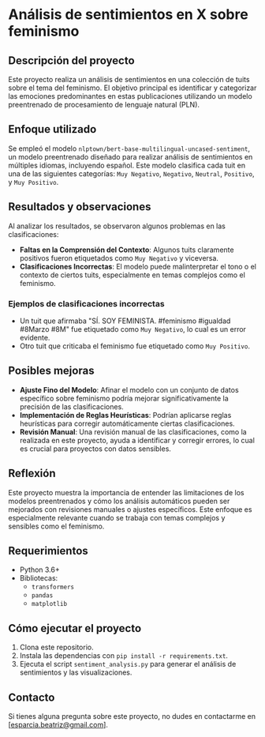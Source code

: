 # Análisis de sentimientos en X sobre feminismo

## Descripción del proyecto

Este proyecto realiza un análisis de sentimientos en una colección de tuits sobre el tema del feminismo. El objetivo principal es identificar y categorizar las emociones predominantes en estas publicaciones utilizando un modelo preentrenado de procesamiento de lenguaje natural (PLN).

## Enfoque utilizado

Se empleó el modelo `nlptown/bert-base-multilingual-uncased-sentiment`, un modelo preentrenado diseñado para realizar análisis de sentimientos en múltiples idiomas, incluyendo español. Este modelo clasifica cada tuit en una de las siguientes categorías: `Muy Negativo`, `Negativo`, `Neutral`, `Positivo`, y `Muy Positivo`.

## Resultados y observaciones

Al analizar los resultados, se observaron algunos problemas en las clasificaciones:

- **Faltas en la Comprensión del Contexto**: Algunos tuits claramente positivos fueron etiquetados como `Muy Negativo` y viceversa.
- **Clasificaciones Incorrectas**: El modelo puede malinterpretar el tono o el contexto de ciertos tuits, especialmente en temas complejos como el feminismo.

### Ejemplos de clasificaciones incorrectas

- Un tuit que afirmaba "SÍ. SOY FEMINISTA. #feminismo #igualdad #8Marzo #8M" fue etiquetado como `Muy Negativo`, lo cual es un error evidente.
- Otro tuit que criticaba el feminismo fue etiquetado como `Muy Positivo`.

## Posibles mejoras

- **Ajuste Fino del Modelo**: Afinar el modelo con un conjunto de datos específico sobre feminismo podría mejorar significativamente la precisión de las clasificaciones.
- **Implementación de Reglas Heurísticas**: Podrían aplicarse reglas heurísticas para corregir automáticamente ciertas clasificaciones.
- **Revisión Manual**: Una revisión manual de las clasificaciones, como la realizada en este proyecto, ayuda a identificar y corregir errores, lo cual es crucial para proyectos con datos sensibles.

## Reflexión

Este proyecto muestra la importancia de entender las limitaciones de los modelos preentrenados y cómo los análisis automáticos pueden ser mejorados con revisiones manuales o ajustes específicos. Este enfoque es especialmente relevante cuando se trabaja con temas complejos y sensibles como el feminismo.

## Requerimientos

- Python 3.6+
- Bibliotecas:
  - `transformers`
  - `pandas`
  - `matplotlib`

## Cómo ejecutar el proyecto

1. Clona este repositorio.
2. Instala las dependencias con `pip install -r requirements.txt`.
3. Ejecuta el script `sentiment_analysis.py` para generar el análisis de sentimientos y las visualizaciones.

## Contacto

Si tienes alguna pregunta sobre este proyecto, no dudes en contactarme en [esparcia.beatriz@gmail.com].
